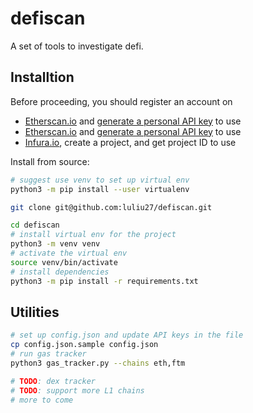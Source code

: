 # defiscan

A set of tools to investigate defi.

## Installtion

Before proceeding, you should register an account on

- [Etherscan.io](https://etherscan.io/) and [generate a personal API key](https://etherscan.io/myapikey) to use
- [Etherscan.io](https://etherscan.io/) and [generate a personal API key](https://etherscan.io/myapikey) to use
- [Infura.io](ttps://infura.io/), create a project, and get project ID to use

Install from source:

```bash
# suggest use venv to set up virtual env
python3 -m pip install --user virtualenv

git clone git@github.com:luliu27/defiscan.git

cd defiscan
# install virtual env for the project
python3 -m venv venv
# activate the virtual env
source venv/bin/activate
# install dependencies
python3 -m pip install -r requirements.txt
```

## Utilities

```bash
# set up config.json and update API keys in the file
cp config.json.sample config.json
# run gas tracker
python3 gas_tracker.py --chains eth,ftm

# TODO: dex tracker
# TODO: support more L1 chains
# more to come
```
